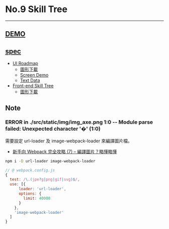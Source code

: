 # No.9 Skill Tree

---

## [DEMO](dist/)

## [spec](https://www.facebook.com/groups/173311386703334/learning_content/?filter=377909922704174&post=216733832361089)

- [UI Roadmap](https://xd.adobe.com/spec/f02993f5-4d00-4282-5a3b-cc27869f9afd-8618/)
  - [圖形下載](https://drive.google.com/drive/folders/1nmO5LFZ60JaqglJUwMbA7U9BzYJHI2Bm)
  - [Screen Demo](https://marvelapp.com/5dhed6b/screen/46204854)
  - [Text Data](https://medium.com/monospace-tw/%E4%BB%8B%E9%9D%A2%E8%A8%AD%E8%A8%88%E5%B8%AB%E8%BD%89%E8%81%B7%E4%B9%8B%E8%B7%AF-dcd9a19aa1dc?sk=c6b3e8556cda8df8a02f265a41519d01)
- [Front-end Skill Tree](https://xd.adobe.com/spec/912f916f-0b05-49ae-66e8-b42b299c19b7-e71e/screen/3eb53c19-6d4e-44dd-b6ee-a32266820ca8/mainpage/)
  - [圖形下載](https://drive.google.com/drive/folders/1Fob_CEcN1Zrz_CZg9ls2Ib7zJj058fen)


## Note

### ERROR in ./src/static/img/img_axe.png 1:0 -- Module parse failed: Unexpected character '�' (1:0)

需要設定 url-loader 及 image-webpack-loader 來編譯圖片檔。
- [新手向 Webpack 完全攻略 (7) – 編譯圖片？略懂略懂](https://5xruby.tw/ja/posts/webpack-07)

```sh
npm i -D url-loader image-webpack-loader
```

```js
// @ webpack.config.js
{
  test: /\.(jpe?g|png|gif|svg)$/,
  use: [{
      loader: 'url-loader',
      options: {
        limit: 40000
      }
    },
    'image-webpack-loader'
  ]
}
```

